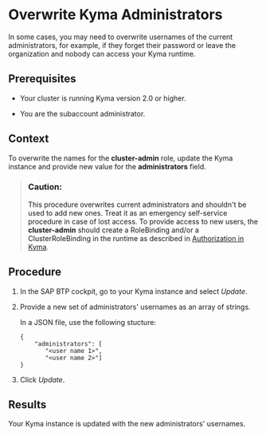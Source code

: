 <!-- loiodf7f9d7dedf84f1a8f2fda4e86ad4950 -->

# Overwrite Kyma Administrators

In some cases, you may need to overwrite usernames of the current administrators, for example, if they forget their password or leave the organization and nobody can access your Kyma runtime.



<a name="loiodf7f9d7dedf84f1a8f2fda4e86ad4950__prereq_fv1_t2l_nrb"/>

## Prerequisites

-   Your cluster is running Kyma version 2.0 or higher.

-   You are the subaccount administrator.




<a name="loiodf7f9d7dedf84f1a8f2fda4e86ad4950__context_znd_tld_4rb"/>

## Context

To overwrite the names for the **cluster-admin** role, update the Kyma instance and provide new value for the **administrators** field.

> ### Caution:  
> This procedure overwrites current administrators and shouldn't be used to add new ones. Treat it as an emergency self-service procedure in case of lost access. To provide access to new users, the **cluster-admin** should create a RoleBinding and/or a ClusterRoleBinding in the runtime as described in [Authorization in Kyma](https://kyma-project.io/docs/kyma/latest/04-operation-guides/security/sec-02-authorization-in-kyma#role-binding).



<a name="loiodf7f9d7dedf84f1a8f2fda4e86ad4950__steps_vbl_cxh_3rb"/>

## Procedure

1.  In the SAP BTP cockpit, go to your Kyma instance and select *Update*.

2.  Provide a new set of administrators' usernames as an array of strings.

    In a JSON file, use the following stucture:

    ```
    {
        "administrators": [
           "<user name 1>",
           "<user name 2>"]
    }
    ```

3.  Click *Update*.




<a name="loiodf7f9d7dedf84f1a8f2fda4e86ad4950__result_qzy_nsz_1pb"/>

## Results

Your Kyma instance is updated with the new administrators' usernames.

